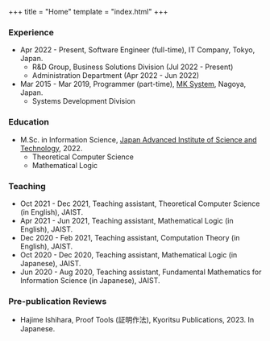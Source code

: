 +++
title = "Home"
template = "index.html"
+++

### Experience

- Apr 2022 - Present, Software Engineer (full-time), IT Company, Tokyo, Japan.
  - R&D Group, Business Solutions Division (Jul 2022 - Present)
  - Administration Department (Apr 2022 - Jun 2022)
- Mar 2015 - Mar 2019, Programmer (part-time), [MK System](https://www.mksc.jp/), Nagoya, Japan.
  - Systems Development Division

### Education

- M.Sc. in Information Science, [Japan Advanced Institute of Science and Technology](https://www.jaist.ac.jp/english/), 2022.
  - Theoretical Computer Science
  - Mathematical Logic

### Teaching

- Oct 2021 - Dec 2021, Teaching assistant, Theoretical Computer Science (in English), JAIST.
- Apr 2021 - Jun 2021, Teaching assistant, Mathematical Logic (in English), JAIST.
- Dec 2020 - Feb 2021, Teaching assistant, Computation Theory (in English), JAIST.
- Oct 2020 - Dec 2020, Teaching assistant, Mathematical Logic (in Japanese), JAIST.
- Jun 2020 - Aug 2020, Teaching assistant, Fundamental Mathematics for Information Science (in Japanese), JAIST.

### Pre-publication Reviews

- Hajime Ishihara, Proof Tools (証明作法), Kyoritsu Publications, 2023. In Japanese.
